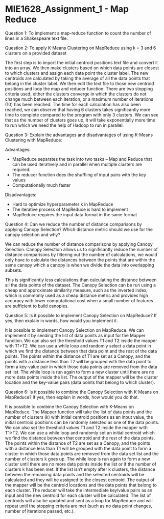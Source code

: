 # MIE1628_Assignment_1 - Map Reduce

Question 1: To implement a map-reduce function to count the number of lines in a Shakespeare text file.

Question 2: To apply K-Means Clustering on MapReduce using k = 3 and 6 clusters on a provided dataset

The first step is to import the initial centroid positions text file and convert it into an array. We then make clusters based on which data points are closest to which clusters and assign each data point the cluster label. The new centroids are calculated by taking the average of all the data points that belong in the cluster label. We then edit the text file to those new centroid positions and loop the map and reducer function. There are two stopping criteria used, either the clusters converge in which the clusters do not change much between each iteration, or a maximum number of iterations (10) has been reached. The time for each calculation has also been reached, we can observe that having 6 clusters takes significantly more time to complete compared to the program with only 3 clusters. We can see that as the number of clusters goes up, it will take exponentially more time to run which we need the help of Hadoop to run in parallel.

Question 3: Explain the advantages and disadvantages of using K-Means Clustering with MapReduce:

Advantages:

- MapReduce separates the task into two tasks – Map and Reduce that can be used iteratively and in parallel when multiple clusters are required.
- The reducer function does the shuffling of input pairs with the key values
- Computationally much faster
  
Disadvantages:

- Hard to optimize hyperparameter k in MapReduce
- The iterative process of MapReduce is hard to implement
- MapReduce requires the input data format in the same format

Question 4: Can we reduce the number of distance comparisons by applying Canopy Selection? Which distance metric should we use for the canopy selection and why?

We can reduce the number of distance comparisons by applying Canopy Selection. Canopy Selection allows us to significantly reduce the number of distance comparisons by filtering out the number of calculations, we would only have to calculate the distances between the points that are within the same canopy which a canopy is when we divide the data into overlapping subsets.

This is significantly less calculations than calculating the distance between all the data points of the dataset. The Canopy Selection can be run using a cheap and approximate similarity measure, such as the inverted index, which is commonly used as a cheap distance metric and provides high accuracy with lower computational cost when a small number of features are sufficient to build canopies.

Question 5: Is it possible to implement Canopy Selection on MapReduce? If yes, then explain in words, how would you implement it.

It is possible to implement Canopy Selection on MapReduce. We can implement it by sending the list of data points as input for the Mapper function. We can also set the threshold values T1 and T2 inside the mapper with T1>T2. We can use a while loop and randomly select a data point in which we find the distance between that data point and the rest of the data points. The points within the distance of T1 are set as a Canopy, and the points with a distance less than T2 will be grouped with the data point to form a key-value pair in which those data points are removed from the data set list. The while loop is run again to form a new cluster until there are no more data points inside the list. The output of the mapper will be the cluster location and the key-value pairs (data points that belong to which cluster).

Question 6: Is it possible to combine the Canopy Selection with K-Means on MapReduce? If yes, then explain in words, how would you do that.

It is possible to combine the Canopy Selection with K-Means on MapReduce. The Mapper function will take the list of data points and the number of clusters (k) with initial centroid positions as an input value, the initial centroid positions can be randomly selected as one of the data points. We can also set the threshold values T1 and T2 inside the mapper with T1>T2. We can use a while loop and randomly set an initial centroid which we find the distance between that centroid and the rest of the data points. The points within the distance of T2 are set as a Canopy, and the points with a distance less than T1 will be grouped with the data point to form a cluster in which those data points are removed from the data set list and the number of clusters k goes up. The while loop is run again to form a new cluster until there are no more data points inside the list or if the number of clusters k has been met. If the list isn’t empty after k clusters, the distance between the remaining data points and the selected centroids will be calculated and they will be assigned to the closest centroid. The output of the mapper will be the centroid locations and the data points that belong to each cluster. The reducer will take the intermediate key/value pairs as an input and the new centroid for each cluster will be calculated. The list of centroids will also be updated and sent as a loop for MapReduce and will repeat until the stopping criteria are met (such as no data point changes, number of iterations passed, etc.).
